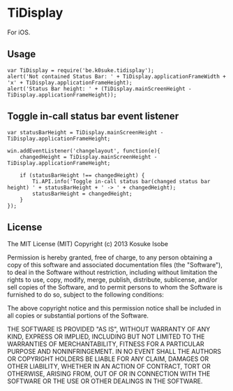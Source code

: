 # TiDisplay
For iOS.


## Usage
	var TiDisplay = require('be.k0suke.tidisplay');
	alert('Not contained Status Bar: ' + TiDisplay.applicationFrameWidth + 'x' + TiDisplay.applicationFrameHeight);
	alert('Status Bar height: ' + (TiDisplay.mainScreenHeight - TiDisplay.applicationFrameHeight));


## Toggle in-call status bar event listener
	var statusBarHeight = TiDisplay.mainScreenHeight - TiDisplay.applicationFrameHeight;

	win.addEventListener('changelayout', function(e){
		changedHeight = TiDisplay.mainScreenHeight - TiDisplay.applicationFrameHeight;

		if (statusBarHeight !== changedHeight) {
			Ti.API.info('Toggle in-call status bar(changed status bar height) ' + statusBarHeight + ' -> ' + changedHeight);
			statusBarHeight = changedHeight;
		}
	});


## License
The MIT License (MIT)
Copyright (c) 2013 Kosuke Isobe

Permission is hereby granted, free of charge, to any person obtaining a copy of this software and associated documentation files (the "Software"), to deal in the Software without restriction, including without limitation the rights to use, copy, modify, merge, publish, distribute, sublicense, and/or sell copies of the Software, and to permit persons to whom the Software is furnished to do so, subject to the following conditions:

The above copyright notice and this permission notice shall be included in all copies or substantial portions of the Software.

THE SOFTWARE IS PROVIDED "AS IS", WITHOUT WARRANTY OF ANY KIND, EXPRESS OR IMPLIED, INCLUDING BUT NOT LIMITED TO THE WARRANTIES OF MERCHANTABILITY, FITNESS FOR A PARTICULAR PURPOSE AND NONINFRINGEMENT. IN NO EVENT SHALL THE AUTHORS OR COPYRIGHT HOLDERS BE LIABLE FOR ANY CLAIM, DAMAGES OR OTHER LIABILITY, WHETHER IN AN ACTION OF CONTRACT, TORT OR OTHERWISE, ARISING FROM, OUT OF OR IN CONNECTION WITH THE SOFTWARE OR THE USE OR OTHER DEALINGS IN THE SOFTWARE.
